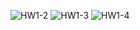 ![HW1-2](https://github.com/user-attachments/assets/e8ef7da9-19d7-4a56-8079-1b20d87a779d)
![HW1-3](https://github.com/user-attachments/assets/44549c42-4f4c-431c-ae5f-f030b12fd25b)
![HW1-4](https://github.com/user-attachments/assets/274d33be-f516-436a-86b6-a10fb23b7e42)
